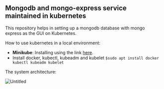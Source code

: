 ## Mongodb and mongo-express service maintained in kubernetes

This repository helps in setting up a mongodb database with mongo express as the GUI on Kubernetes.

How to use kubernetes in a local environment:

- **Minikube**: Installing using the link [here](https://minikube.sigs.k8s.io/docs/start/]).
- Install docker, kubectl, kubeadm and kubelet
  `$sudo apt install docker kubectl kubeadm kubelet`

The system architecture:

![Untitled](https://s3-us-west-2.amazonaws.com/secure.notion-static.com/5af3325d-50ef-4d98-bed6-ef6d2fc080ce/Untitled.png)
